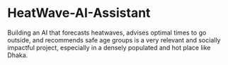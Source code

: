 # HeatWave-AI-Assistant
Building an AI that forecasts heatwaves, advises optimal times to go outside, and recommends safe age groups is a very relevant and socially impactful project, especially in a densely populated and hot place like Dhaka.
